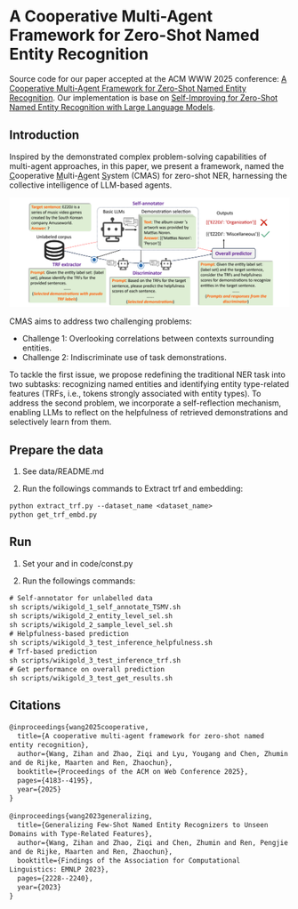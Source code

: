 # A Cooperative Multi-Agent Framework for Zero-Shot Named Entity Recognition

Source code for our paper accepted at the ACM WWW 2025 conference: [A Cooperative Multi-Agent Framework for Zero-Shot Named Entity Recognition](https://dl.acm.org/doi/pdf/10.1145/3696410.3714923). Our implementation is base on [Self-Improving for Zero-Shot Named Entity Recognition with Large Language Models](https://github.com/Emma1066/Self-Improve-Zero-Shot-NER). 

## Introduction
Inspired by the demonstrated complex problem-solving capabilities of multi-agent approaches, in this paper, we present a framework, named the <ins>C</ins>ooperative <ins>M</ins>ulti-<ins>A</ins>gent <ins>S</ins>ystem (CMAS) for zero-shot NER, harnessing the collective intelligence of LLM-based agents.

![image](framework.png)

CMAS aims to address two challenging problems:

- Challenge 1: Overlooking correlations between contexts surrounding entities.
- Challenge 2: Indiscriminate use of task demonstrations.

To tackle the first issue, we propose redefining the traditional NER task into two subtasks: recognizing named entities and identifying entity type-related features (TRFs, i.e., tokens strongly associated with entity types). To address the second problem, we incorporate a self-reflection mechanism, enabling LLMs to reflect on the helpfulness of retrieved demonstrations and selectively learn from them.
 
## Prepare the data
1. See data/README.md

2. Run the followings commands to Extract trf and embedding:
```shell
python extract_trf.py --dataset_name <dataset_name>
python get_trf_embd.py
```

## Run
1. Set your <api-key> and <base-url> in code/const.py

2. Run the followings commands:

```shell
# Self-annotator for unlabelled data
sh scripts/wikigold_1_self_annotate_TSMV.sh
sh scripts/wikigold_2_entity_level_sel.sh
sh scripts/wikigold_2_sample_level_sel.sh
# Helpfulness-based prediction
sh scripts/wikigold_3_test_inference_helpfulness.sh
# Trf-based prediction
sh scripts/wikigold_3_test_inference_trf.sh
# Get performance on overall prediction
sh scripts/wikigold_3_test_get_results.sh
```

## Citations
```
@inproceedings{wang2025cooperative,
  title={A cooperative multi-agent framework for zero-shot named entity recognition},
  author={Wang, Zihan and Zhao, Ziqi and Lyu, Yougang and Chen, Zhumin and de Rijke, Maarten and Ren, Zhaochun},
  booktitle={Proceedings of the ACM on Web Conference 2025},
  pages={4183--4195},
  year={2025}
}

@inproceedings{wang2023generalizing,
  title={Generalizing Few-Shot Named Entity Recognizers to Unseen Domains with Type-Related Features},
  author={Wang, Zihan and Zhao, Ziqi and Chen, Zhumin and Ren, Pengjie and de Rijke, Maarten and Ren, Zhaochun},
  booktitle={Findings of the Association for Computational Linguistics: EMNLP 2023},
  pages={2228--2240},
  year={2023}
}

```
